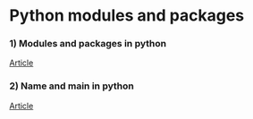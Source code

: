 # Python modules and packages

### 1) Modules and packages in python
[Article](https://medium.com/@domalajayashree/modules-and-packages-in-python-1081f796ebd9)

### 2) Name and main in python
[Article](https://medium.com/@domalajayashree/what-is-name-and-main-in-python-354375d9a480)